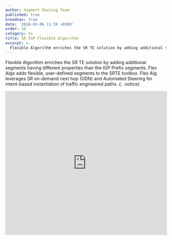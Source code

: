 ```yaml
---
author: Segment Routing Team
published: true
breadnav: true
date: '2018-03-06 11:36 +0100'
order: 10
category: te
title: SR IGP Flexible Algorithm
excerpt: >-
  Flexible Algorithm enriches the SR TE solution by adding additional segments having different properties than the IGP Prefix segments. Flex Algo adds flexible, user-defined segments to the SRTE toolbox. Flex Alg leverages SR on-demand next hop (ODN) and Automated Steering for intent-based instantiation of traffic engineered paths.
---
```

Flexible Algorithm enriches the SR TE solution by adding additional segments having different properties than the IGP Prefix segments. Flex Algo adds flexible, user-defined segments to the SRTE toolbox. Flex Alg leverages SR on-demand next hop (ODN) and Automated Steering for intent-based instantiation of traffic engineered paths.
{: .notice}  

<iframe src="https://app.box.com/embed/preview/g4cbwmrm5zf12ihltzxos43mcc07r5m6?theme=dark" width="800" height="450" frameborder="0" marginwidth="0" marginheight="0" scrolling="no" style="border:1px solid #CCC; border-width:1px; margin-bottom:5px; max-width: 100%;" allowfullscreen webkitallowfullscreen msallowfullscreen></iframe>
